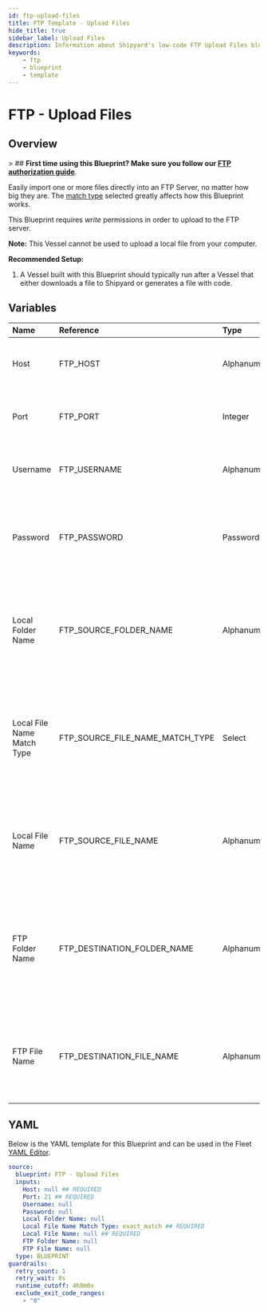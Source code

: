 ```yaml
---
id: ftp-upload-files
title: FTP Template - Upload Files
hide_title: true
sidebar_label: Upload Files
description: Information about Shipyard's low-code FTP Upload Files blueprint. Easily import one or more files directly into an FTP Server, no matter how big they are.
keywords:
    - ftp
    - blueprint
    - template
---
```


# FTP - Upload Files

## Overview

&gt; ## **First time using this Blueprint? Make sure you follow our [FTP authorization guide](https://www.shipyardapp.com/docs/blueprint-library/ftp/ftp-authorization/)**.

Easily import one or more files directly into an FTP Server, no matter how big they are. The [match type](https://www.shipyardapp.com/docs/reference/blueprint-library/match-type/) selected greatly affects how this Blueprint works.

This Blueprint requires _write_ permissions in order to upload to the FTP server. 

**Note:** This Vessel cannot be used to upload a local file from your computer.

**Recommended Setup:**

1. A Vessel built with this Blueprint should typically run after a Vessel that either downloads a file to Shipyard or generates a file with code. 




## Variables

| Name | Reference | Type | Required | Default | Options | Description |
|:---|:---|:---|:---|:---|:---|:---|
| Host | FTP_HOST | Alphanumeric | :white_check_mark: | - | - | Domain or IP address of the FTP server to connect to.  |
| Port | FTP_PORT | Integer | :white_check_mark: | 21 | - | Number for the port to connect to. `21` is used by default. |
| Username | FTP_USERNAME | Alphanumeric | :heavy_minus_sign: | - | - | Value of the configured username in the FTP server. |
| Password | FTP_PASSWORD | Password | :heavy_minus_sign: | - | - | Value of the configured password associated to the username on the FTP server. |
| Local Folder Name | FTP_SOURCE_FOLDER_NAME | Alphanumeric | :heavy_minus_sign: | - | - | Name of the local folder on Shipyard to upload the target file from. If left blank, will look in the home directory. |
| Local File Name Match Type | FTP_SOURCE_FILE_NAME_MATCH_TYPE | Select | :white_check_mark: | `exact_match` | Exact Match: `exact_match`<br></br><br></br>Regex Match: `regex_match` | Determines if the text in &#34;Local File Name&#34; will look for one file with exact match, or multiple files using regex. |
| Local File Name | FTP_SOURCE_FILE_NAME | Alphanumeric | :white_check_mark: | - | - | Name of the target file on Shipyard. Can be regex if &#34;Match Type&#34; is set accordingly. |
| FTP Folder Name | FTP_DESTINATION_FOLDER_NAME | Alphanumeric | :heavy_minus_sign: | - | - | Folder where the file(s) should be uploaded. Leaving blank will place the file in the root directory of the FTP. |
| FTP File Name | FTP_DESTINATION_FILE_NAME | Alphanumeric | :heavy_minus_sign: | - | - | What to name the file(s) being uploaded. If left blank, defaults to the original file name(s). |


## YAML

Below is the YAML template for this Blueprint and can be used in the Fleet [YAML Editor](../../reference/fleets.md#yaml-editor).

```yaml
source:
  blueprint: FTP - Upload Files
  inputs:
    Host: null ## REQUIRED
    Port: 21 ## REQUIRED
    Username: null 
    Password: null 
    Local Folder Name: null 
    Local File Name Match Type: exact_match ## REQUIRED
    Local File Name: null ## REQUIRED
    FTP Folder Name: null 
    FTP File Name: null 
  type: BLUEPRINT
guardrails:
  retry_count: 1
  retry_wait: 0s
  runtime_cutoff: 4h0m0s
  exclude_exit_code_ranges:
    - "0"
```
